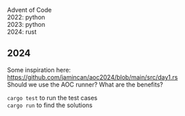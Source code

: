 Advent of Code  
2022: python  
2023: python  
2024: rust  


## 2024
Some inspiration here: https://github.com/jamincan/aoc2024/blob/main/src/day1.rs  
Should we use the AOC runner? What are the benefits?  

`cargo test` to run the test cases  
`cargo run` to find the solutions  

